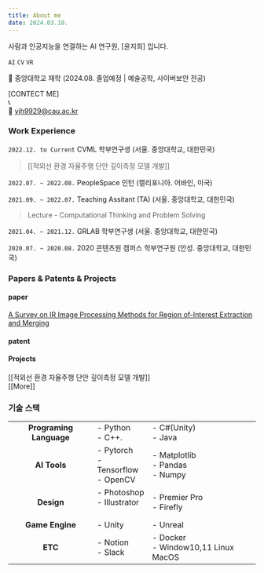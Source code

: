 ```yaml
---
title: About me
date: 2024.03.10.
---
```

사람과 인공지능을 연결하는 AI 연구원, [윤지희] 입니다.

`AI` `CV` `VR`

🏫 중앙대학교 재학
(2024.08. 졸업예정 | 예술공학, 사이버보안 전공)

[CONTECT ME]</br>
📞</br>
📩 [yjh9929@cau.ac.kr](mailto:yjh9929@cau.ac.kr)</br>

### Work Experience
`2022.12. to Current` CVML 학부연구생 (서울. 중앙대학교, 대한민국)
>[[적외선 환경 자율주행 단안 깊이측정 모델 개발]]

`2022.07. ~ 2022.08.` PeopleSpace 인턴 (캘리포니아. 어바인, 미국)

`2021.09. ~ 2022.07.` Teaching Assitant (TA) (서울. 중앙대학교, 대한민국)

>Lecture - Computational Thinking and Problem Solving

`2021.04. ~ 2021.12.` GRLAB 학부연구생 (서울. 중앙대학교, 대한민국)

`2020.07. ~ 2020.08.` 2020 콘텐츠원 캠퍼스 학부연구원 (안성. 중앙대학교, 대한민국)
### Papers & Patents & Projects
#### paper
[A Survey on IR Image Processing Methods for Region of-Interest Extraction and Merging](https://www.dbpia.co.kr/journal/articleDetail?nodeId=NODE11522840&nodeId=NODE11522840&medaTypeCode=185005&isPDFSizeAllowed=true&locale=ko&articleTitle=A+Survey+on+IR+Image+Processing+Methods+for+Region+of-Interest+Extraction+and+Merging&articleTitleEn=A+Survey+on+IR+Image+Processing+Methods+for+Region+of-Interest+Extraction+and+Merging&language=ko_KR&hasTopBanner=true)
#### patent
#### Projects
[[적외선 환경 자율주행 단안 깊이측정 모델 개발]]</br>
[[More]]</br>

### 기술 스택

|                         |                                           |                                       |
| :---------------------: | ----------------------------------------- | ------------------------------------- |
| **Programing Language** | - Python <br>- C++.                       | - C#(Unity)<br>- Java                 |
|      **AI Tools**       | - Pytorch<br>- Tensorflow<br>- OpenCV<br> | - Matplotlib<br>- Pandas<br>- Numpy   |
|       **Design**        | - Photoshop<br>- Illustrator<br><br>      | - Premier Pro<br>- Firefly            |
|     **Game Engine**     | - Unity<br>                               | - Unreal                              |
|         **ETC**         | - Notion<br>- Slack                       | - Docker<br>- Window10,11 Linux MacOS |

